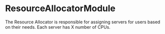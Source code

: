 # ResourceAllocatorModule
The Resource Allocator is responsible for assigning servers for users based on their needs. Each server has X number of CPUs.
